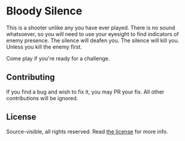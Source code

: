 # Bloody Silence
This is a shooter unlike any you have ever played. There is no sound whatsoever,
so you will need to use your eyesight to find indicators of enemy presence. The
silence will deafen you. The silence will kill you. Unless you kill the enemy 
first.

Come play if you're ready for a challenge.

## Contributing
If you find a bug and wish to fix it, you may PR your fix. All other
contributions will be ignored.

## License
Source-visible, all rights reserved. Read [the license](LICENSE) for more info.
